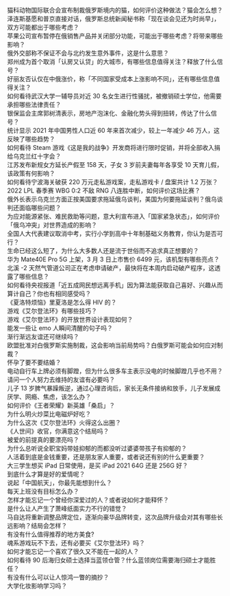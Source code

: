 猫科动物国际联合会宣布制裁俄罗斯境内的猫，如何评价这种做法？猫会怎么想？  
泽连斯基愿和普京直接对话，俄罗斯总统新闻秘书称「现在谈会见还为时尚早」，双方可能都出于哪些考虑？  
苹果公司宣布暂停在俄销售产品并关闭部分功能，可能出于哪些考虑？将带来哪些影响？  
俄外交部称不保证不会与北约发生意外事件，这是什么意思？  
郑州成为首个取消「认房又认贷」的大城市，有哪些信息值得关注？释放了什么信号？  
好丽友否认仅在中俄涨价，称「不同国家受成本上涨影响不同」，还有哪些信息值得关注？  
如何看待武汉大学一辅导员对近 30 名女生进行性骚扰，被撤销硕士学位，他需要承担哪些法律责任？  
银保监会主席郭树清表示，房地产泡沫化、金融化势头得到扭转，传达了什么信号？  
统计显示 2021 年中国男性人口近 60 年来首次减少，较上一年减少 46 万人，这反映了哪些趋势？  
如何看待 Steam 游戏《这是我的战争》开发商将进行限时促销，并将全部收入捐给乌克兰红十字会？  
江苏发布新规女方延长产假至 158 天，子女 3 岁前夫妻每年各享受 10 天育儿假，该政策有何影响？  
如何看待宁波海关破获 220 万元走私游戏案，走私游戏卡 / 盘案共计 1.2 万张？  
2022 LPL 春季赛 WBG 0:2 不敌 RNG 八连胜中断，如何评价这场比赛？  
俄外长表示乌克兰方面正按美国要求拖延俄乌谈判，美国为何要拖延谈判？俄乌谈判还面临哪些问题？  
为应对能源紧张、难民救助等问题，意大利宣布进入「国家紧急状态」，如何评价「俄乌冲突」对世界造成的影响？  
全国人大代表建议取消中考，实行小学到高中十年制基础义务教育，你认为是否可行？  
生命已经这么短了，为什么大多数人还是流于世俗而不追求真正想要的？  
华为 Mate40E Pro 5G 上架，3 月 3 日上市售价 6499 元，该机型有哪些亮点？  
北溪 -2 天然气管道公司正在考虑申请破产，最快将在本周内启动破产程序，这透露了哪些信息？  
如何看待央视报道「近五成网民想远离手机」因为算法能获取自己喜好、兴趣从而算计自己？你也有相同感受吗？  
《夏洛特烦恼》里夏洛是怎么得 HIV 的？  
游戏《艾尔登法环》有哪些技巧？  
游戏《艾尔登法环》的开放世界设计表现如何？  
能发一些让 emo 人瞬间清醒的句子吗？  
渐行渐远友谊还可继续吗？  
欧盟批准对白俄罗斯实施制裁，这会影响当前局势吗？白俄罗斯可能会如何应对制裁？  
怀孕了要不要结婚？  
电动自行车上牌必须有脚蹬，但为什么很多车主表示没电的时候脚蹬几乎也不用？  
请问一个人努力去维持的友谊有必要吗？  
儿子 13 岁脾气暴躁叛逆，通过心理咨询后，家长无条件接纳和放手，儿子发展成厌学、网瘾、焦虑，该怎么办？  
如何评价《王者荣耀》新英雄「桑启」？  
为什么明火炒菜比电磁炉好吃？  
为什么这次《艾尔登法环》火得这么出圈？  
《人世间》收官，你满意这个结局吗？  
被爱的前提真的要漂亮吗？  
为什么总听说全职宝妈带娃抑郁的而都没听过婆婆带孩子有抑郁的？  
人活着到底是金钱重要，还是朋友家人重要，或者说还有别的什么更重要？  
大三学生想买 iPad 日常使用，是买 iPad 2021 64G 还是 256G 好？  
到底什么才算是好的爱情呢？  
说起「中国航天」，你最先能想到什么？  
每天上班没有目标怎么办？  
怎样才能忘记一个曾经你深爱过的人？或者说如何才能释怀？  
是什么让人产生了萧峰纸面实力不行的错觉？  
马自达将重新调整品牌定位，逐渐向豪华品牌转变，这次品牌升级会对其有哪些长远影响？结局会怎样？  
有没有什么值得推荐的地方美食?  
魂系游戏玩不下去，还有必要买《艾尔登法环》吗？  
如何才能忘记一个喜欢了很久又不能在一起的人？  
如何看待 90 后海归女硕士选择当蓝领仓管？什么蓝领岗位需要海归硕士才能胜任？  
有没有什么可以让人惊鸿一瞥的摘抄？  
大学化妆影响学习吗？  
